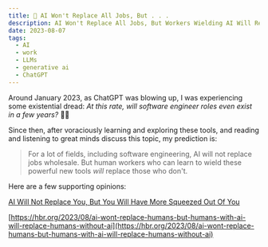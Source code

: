 ```yaml
---
title: 🤖 AI Won't Replace All Jobs, But . . .
description: AI Won't Replace All Jobs, But Workers Wielding AI Will Replace Those Without AI
date: 2023-08-07
tags:
  - AI
  - work
  - LLMs
  - generative ai
  - ChatGPT
---
```


Around January 2023, as ChatGPT was blowing up, I was experiencing some existential dread: _At this rate, will software engineer roles even exist in a few years?_ 🤔😳

Since then, after voraciously learning and exploring these tools, and reading and listening to great minds discuss this topic, my prediction is:

> For a lot of fields, including software engineering, AI will not replace jobs wholesale. But human workers who can learn to wield these powerful new tools _will_ replace those who don't.

Here are a few supporting opinions:

[AI Will Not Replace You, But You Will Have More Squeezed Out Of You](https://jjacky.substack.com/p/ai-will-not-replace-you-but-you-will)

[https://hbr.org/2023/08/ai-wont-replace-humans-but-humans-with-ai-will-replace-humans-without-ai](https://hbr.org/2023/08/ai-wont-replace-humans-but-humans-with-ai-will-replace-humans-without-ai)
